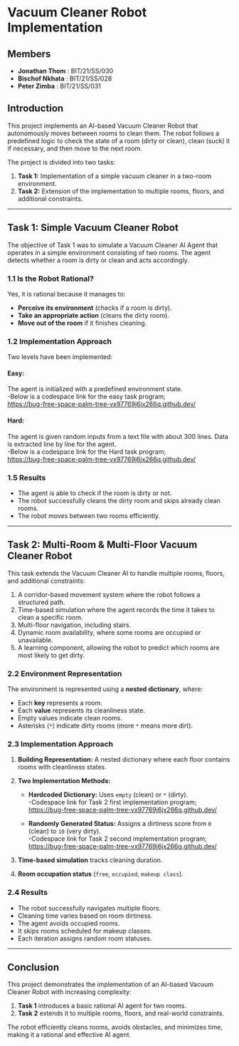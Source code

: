 # Vacuum Cleaner Robot Implementation

## **Members**
- **Jonathan Thom** : BIT/21/SS/030  
- **Bischof Nkhata** : BIT/21/SS/028  
- **Peter Zimba** : BIT/21/SS/031  

## **Introduction**
This project implements an AI-based Vacuum Cleaner Robot that autonomously moves between rooms to clean them. The robot follows a predefined logic to check the state of a room (dirty or clean), clean (suck) it if necessary, and then move to the next room.

The project is divided into two tasks:

1. **Task 1:** Implementation of a simple vacuum cleaner in a two-room environment.
2. **Task 2:** Extension of the implementation to multiple rooms, floors, and additional constraints.

---

## **Task 1: Simple Vacuum Cleaner Robot**
The objective of Task 1 was to simulate a Vacuum Cleaner AI Agent that operates in a simple environment consisting of two rooms. The agent detects whether a room is dirty or clean and acts accordingly.

### **1.1 Is the Robot Rational?**
Yes, it is rational because it manages to:  
- **Perceive its environment** (checks if a room is dirty).  
- **Take an appropriate action** (cleans the dirty room).  
- **Move out of the room** if it finishes cleaning.  

### **1.2 Implementation Approach**
Two levels have been implemented:

#### **Easy:**
The agent is initialized with a predefined environment state.   
  -Below is a codespace link for the easy task program;  
    https://bug-free-space-palm-tree-vx97769j6jx266q.github.dev/

#### **Hard:**
The agent is given random inputs from a text file with about 300 lines. Data is extracted line by line for the agent.  
  -Below is a codespace link for the Hard task program;  
    https://bug-free-space-palm-tree-vx97769j6jx266q.github.dev/

### **1.5 Results**
- The agent is able to check if the room is dirty or not.  
- The robot successfully cleans the dirty room and skips already clean rooms.  
- The robot moves between two rooms efficiently.  

---

## **Task 2: Multi-Room & Multi-Floor Vacuum Cleaner Robot**
This task extends the Vacuum Cleaner AI to handle multiple rooms, floors, and additional constraints:

1. A corridor-based movement system where the robot follows a structured path.  
2. Time-based simulation where the agent records the time it takes to clean a specific room.  
3. Multi-floor navigation, including stairs.  
4. Dynamic room availability, where some rooms are occupied or unavailable.  
5. A learning component, allowing the robot to predict which rooms are most likely to get dirty.  

### **2.2 Environment Representation**
The environment is represented using a **nested dictionary**, where:  
- Each **key** represents a room.  
- Each **value** represents its cleanliness state.  
- Empty values indicate clean rooms.  
- Asterisks (`*`) indicate dirty rooms (more `*` means more dirt).  

### **2.3 Implementation Approach**
1. **Building Representation:** A nested dictionary where each floor contains rooms with cleanliness states.  
2. **Two Implementation Methods:**  
   - **Hardcoded Dictionary:** Uses `empty` (clean) or `*` (dirty).      
        -Codespace link for Task 2 first implementation program;      
         https://bug-free-space-palm-tree-vx97769j6jx266q.github.dev/
      
   - **Randomly Generated Status:** Assigns a dirtiness score from `0` (clean) to `10` (very dirty).    
       -Codespace link for Task 2 second implementation program;   
         https://bug-free-space-palm-tree-vx97769j6jx266q.github.dev/

3. **Time-based simulation** tracks cleaning duration.  
4. **Room occupation status** (`free`, `occupied`, `makeup class`).  

### **2.4 Results**
- The robot successfully navigates multiple floors.  
- Cleaning time varies based on room dirtiness.  
- The agent avoids occupied rooms.  
- It skips rooms scheduled for makeup classes.  
- Each iteration assigns random room statuses.  

---

## **Conclusion**
This project demonstrates the implementation of an AI-based Vacuum Cleaner Robot with increasing complexity:

1. **Task 1** introduces a basic rational AI agent for two rooms.  
2. **Task 2** extends it to multiple rooms, floors, and real-world constraints.  

The robot efficiently cleans rooms, avoids obstacles, and minimizes time, making it a rational and effective AI agent.  

